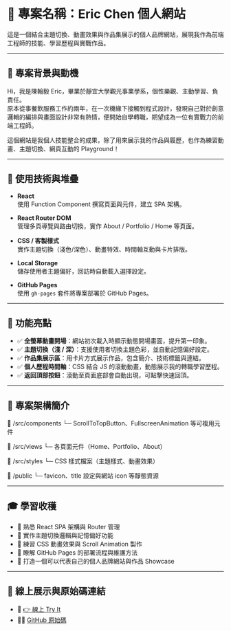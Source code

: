 # 💼 專案名稱：Eric Chen 個人網站

這是一個結合主題切換、動畫效果與作品集展示的個人品牌網站，展現我作為前端工程師的技能、學習歷程與實戰作品。

---

## 🔎 專案背景與動機

Hi，我是陳翰毅 Eric，畢業於靜宜大學觀光事業學系，個性樂觀、主動學習、負責任。  
原本從事餐飲服務工作約兩年，在一次機緣下接觸到程式設計，發現自己對於創意邏輯的編排與畫面設計非常有熱情，便開始自學轉職，期望成為一位有實戰力的前端工程師。

這個網站是我個人技能整合的成果，除了用來展示我的作品與履歷，也作為練習動畫、主題切換、網頁互動的 Playground！

---

## 🧪 使用技術與堆疊

- **React**  
  使用 Function Component 撰寫頁面與元件，建立 SPA 架構。

- **React Router DOM**  
  管理多頁導覽與路由切換，實作 About / Portfolio / Home 等頁面。

- **CSS / 客製樣式**  
  實作主題切換（淺色/深色）、動畫特效、時間軸互動與卡片排版。

- **Local Storage**  
  儲存使用者主題偏好，回訪時自動載入選擇設定。

- **GitHub Pages**  
  使用 `gh-pages` 套件將專案部署於 GitHub Pages。

---

## 🧩 功能亮點

- ✅ **全螢幕動畫開場**：網站初次載入時顯示動態開場畫面，提升第一印象。
- ✅ **主題切換（淺 / 深）**：支援使用者切換主題色彩，並自動記憶偏好設定。
- ✅ **作品集展示區**：用卡片方式展示作品，包含簡介、技術標籤與連結。
- ✅ **個人歷程時間軸**：CSS 結合 JS 的滾動動畫，動態展示我的轉職學習歷程。
- ✅ **返回頂部按鈕**：滾動至頁面底部會自動出現，可點擊快速回頂。

---

## 🧱 專案架構簡介

📁 /src/components
└─ ScrollToTopButton、FullscreenAnimation 等可複用元件

📁 /src/views
└─ 各頁面元件（Home、Portfolio、About）

📁 /src/styles
└─ CSS 樣式檔案（主題樣式、動畫效果）

📁 /public
└─ favicon、title 設定與網站 icon 等靜態資源

---

## 🎓 學習收穫

- 🔹 熟悉 React SPA 架構與 Router 管理
- 🔹 實作主題切換邏輯與記憶偏好功能
- 🔹 練習 CSS 動畫效果與 Scroll Animation 製作
- 🔹 瞭解 GitHub Pages 的部署流程與維護方法
- 🔹 打造一個可以代表自己的個人品牌網站與作品 Showcase

---

## 🚀 線上展示與原始碼連結

- 🔗 [👉 線上 Try It](https://54hanyi.github.io/ericchen-website/)
- 🧑‍💻 [GitHub 原始碼](https://github.com/54hanyi/ericchen-website)
